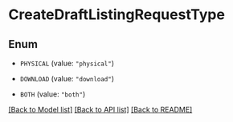 # CreateDraftListingRequestType

## Enum


* `PHYSICAL` (value: `"physical"`)

* `DOWNLOAD` (value: `"download"`)

* `BOTH` (value: `"both"`)


[[Back to Model list]](../README.md#documentation-for-models) [[Back to API list]](../README.md#documentation-for-api-endpoints) [[Back to README]](../README.md)


